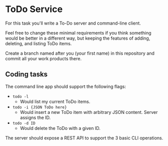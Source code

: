 # ToDo Service

For this task you'll write a To-Do server and command-line client.

Feel free to change these minimal requirements if you think something would be
better in a different way, but keeping the features of adding, deleting, and
listing ToDo items.

Create a branch named after you (your first name) in this repository and commit all your work products there.

## Coding tasks

The command line app should support the following flags:

- `todo -l`
  - Would list my current ToDo items.
- `todo -i {JSON ToDo here}`
  - Would insert a new ToDo item with arbitrary JSON content. Server assigns the
    ID.
- `todo -d ID`
  - Would delete the ToDo with a given ID.

The server should expose a REST API to support the 3 basic CLI operations.
